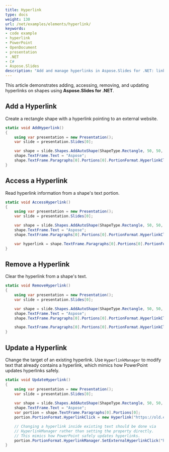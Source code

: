 ```yaml
---
title: Hyperlink
type: docs
weight: 130
url: /net/examples/elements/hyperlink/
keywords:
- code example
- hyperlink
- PowerPoint
- OpenDocument
- presentation
- .NET
- C#
- Aspose.Slides
description: "Add and manage hyperlinks in Aspose.Slides for .NET: link text, shapes, and images, set targets and actions for PPT, PPTX, and ODP with C# examples."
---
```


This article demonstrates adding, accessing, removing, and updating hyperlinks on shapes using **Aspose.Slides for .NET**.

## **Add a Hyperlink**

Create a rectangle shape with a hyperlink pointing to an external website.

```csharp
static void AddHyperlink()
{
    using var presentation = new Presentation();
    var slide = presentation.Slides[0];

    var shape = slide.Shapes.AddAutoShape(ShapeType.Rectangle, 50, 50, 150, 50);
    shape.TextFrame.Text = "Aspose";
    shape.TextFrame.Paragraphs[0].Portions[0].PortionFormat.HyperlinkClick = new Hyperlink("https://www.aspose.com");
}
```

## **Access a Hyperlink**

Read hyperlink information from a shape's text portion.

```csharp
static void AccessHyperlink()
{
    using var presentation = new Presentation();
    var slide = presentation.Slides[0];

    var shape = slide.Shapes.AddAutoShape(ShapeType.Rectangle, 50, 50, 150, 50);
    shape.TextFrame.Text = "Aspose";
    shape.TextFrame.Paragraphs[0].Portions[0].PortionFormat.HyperlinkClick = new Hyperlink("https://www.aspose.com");

    var hyperlink = shape.TextFrame.Paragraphs[0].Portions[0].PortionFormat.HyperlinkClick;
}
```

## **Remove a Hyperlink**

Clear the hyperlink from a shape's text.

```csharp
static void RemoveHyperlink()
{
    using var presentation = new Presentation();
    var slide = presentation.Slides[0];

    var shape = slide.Shapes.AddAutoShape(ShapeType.Rectangle, 50, 50, 150, 50);
    shape.TextFrame.Text = "Aspose";
    shape.TextFrame.Paragraphs[0].Portions[0].PortionFormat.HyperlinkClick = new Hyperlink("https://www.aspose.com");

    shape.TextFrame.Paragraphs[0].Portions[0].PortionFormat.HyperlinkClick = null;
}
```

## **Update a Hyperlink**

Change the target of an existing hyperlink. Use `HyperlinkManager` to modify text that already contains a hyperlink, which mimics how PowerPoint updates hyperlinks safely.

```csharp
static void UpdateHyperlink()
{
    using var presentation = new Presentation();
    var slide = presentation.Slides[0];
    
    var shape = slide.Shapes.AddAutoShape(ShapeType.Rectangle, 50, 50, 150, 50);
    shape.TextFrame.Text = "Aspose";
    var portion = shape.TextFrame.Paragraphs[0].Portions[0];
    portion.PortionFormat.HyperlinkClick = new Hyperlink("https://old.example.com");

    // Changing a hyperlink inside existing text should be done via
    // HyperlinkManager rather than setting the property directly.
    // This mimics how PowerPoint safely updates hyperlinks.
    portion.PortionFormat.HyperlinkManager.SetExternalHyperlinkClick("https://new.example.com");
}
```
